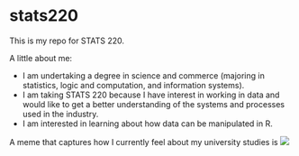 # stats220

This is my repo for STATS 220. 

A little about me:

- I am undertaking a degree in science and commerce (majoring in statistics, logic and computation, and information systems).
- I am taking STATS 220 because I have interest in working in data and would like to get a better understanding of the systems and processes used in the industry.
- I am interested in learning about how data can be manipulated in R.

A meme that captures how I currently feel about my university studies is ![](https://c.tenor.com/8druEACXtX8AAAAd/tenor.gif)
